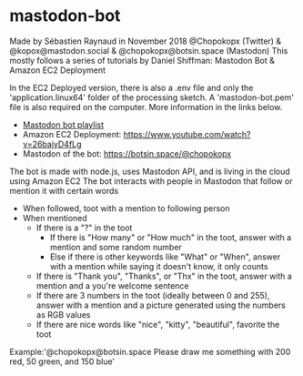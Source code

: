 # mastodon-bot
<p>Made by Sébastien Raynaud in November 2018 @Chopokopx (Twitter) & @kopox@mastodon.social & @chopokopx@botsin.space (Mastodon)
This mostly follows a series of tutorials by Daniel Shiffman: Mastodon Bot & Amazon EC2 Deployment</p>

<p>In the EC2 Deployed version, there is also a .env file and only the 'application.linux64' folder of the processing sketch. A 'mastodon-bot.pem' file is also required on the computer. More information in the links below.</p>

- <a href="https://www.youtube.com/watch?v=sKSxBd56H70&list=PLRqwX-V7Uu6byiVX7_Z1rclitVhMBmNFQ&index=1">Mastodon bot playlist</a>
- Amazon EC2 Deployment: https://www.youtube.com/watch?v=26bajyD4fLg
- Mastodon of the bot: https://botsin.space/@chopokopx

The bot is made with node.js, uses Mastodon API, and is living in the cloud using Amazon EC2
The bot interacts with people in Mastodon that follow or mention it with certain words
- When followed, toot with a mention to following person
- When mentioned
  - If there is a "?" in the toot
    - If there is "How many" or "How much" in the toot, answer with a mention and some random number
    - Else if there is other keywords like "What" or "When", answer with a mention while saying it doesn't know, it only counts
  - If there is "Thank you", "Thanks", or "Thx" in the toot, answer with a mention and a you're welcome sentence
  - If there are 3 numbers in the toot (ideally between 0 and 255), answer with a mention and a picture generated using the numbers as RGB values
  - If there are nice words like "nice", "kitty", "beautiful", favorite the toot
  
<p>Example:'@chopokopx@botsin.space Please draw me something with 200 red, 50 green, and 150 blue'</p>
